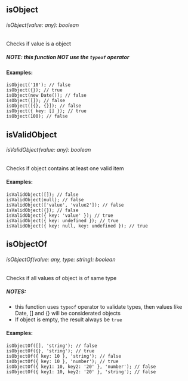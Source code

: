 ## isObject
###### isObject(value: any): boolean
Checks if value is a object

##### NOTE: this function NOT use the ```typeof``` operator

#### Examples:
```
isObject('10'); // false
isObject({}); // true
isObject(new Date()); // false
isObject([]); // false
isObject([{}, {}]); // false
isObject({ key: [] }); // true
isObject(100); // false
```

## isValidObject
###### isValidObject(value: any): boolean
Checks if object contains at least one valid item

#### Examples:
```
isValidObject([]); // false
isValidObject(null); // false
isValidObject(['value', 'value2']); // false
isValidObject({}); // false
isValidObject({ key: 'value' }); // true
isValidObject({ key: undefined }); // true
isValidObject({ key: null, key: undefined }); // true
```

## isObjectOf
###### isObjectOf(value: any, type: string): boolean
Checks if all values of object is of same type

##### NOTES:
 - this function uses ```typeof``` operator to validate types, then values like Date, [] and {} will be considerated objects
 - If object is empty, the result always be ```true```
#### Examples:
```
isObjectOf([], 'string'); // false
isObjectOf({}, 'string'); // true
isObjectOf({ key: 10 }, 'string'); // false
isObjectOf({ key: 10 }, 'number'); // true
isObjectOf({ key1: 10, key2: '20' }, 'number'); // false
isObjectOf({ key1: 10, key2: '20' }, 'string'); // false
```